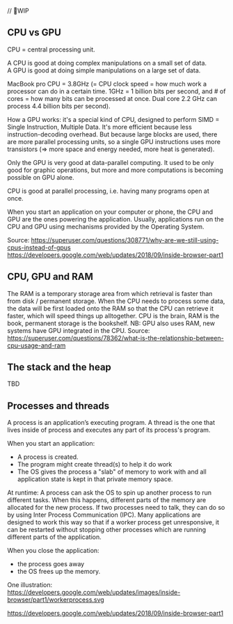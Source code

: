 // 🚧WIP


## CPU vs GPU

CPU = central processing unit.

A CPU is good at doing complex manipulations on a small set of data.  
A GPU is good at doing simple manipulations on a large set of data.

MacBook pro CPU = 3.8GHz (= CPU clock speed = how much work a processor can do in a certain time. 1GHz = 1 billion bits per second, and # of cores = how many bits can be processed at once. Dual core 2.2 GHz can process 4.4 billion bits per second).

How a GPU works: it's a special kind of CPU, designed to perform SIMD = Single Instruction, Multiple Data. It's more efficient because less instruction-decoding overhead. But because large blocks are used, there are more parallel processing units, so a single GPU instructions uses more transistors (=> more space and energy needed, more heat is generated).

Only the GPU is very good at data-parallel computing. It used to be only good for graphic operations, but more and more computations is becoming possible on GPU alone.

CPU is good at parallel processing, i.e. having many programs open at once.

When you start an application on your computer or phone, the CPU and GPU are the ones powering the application. Usually, applications run on the CPU and GPU using mechanisms provided by the Operating System.

Source:
https://superuser.com/questions/308771/why-are-we-still-using-cpus-instead-of-gpus
https://developers.google.com/web/updates/2018/09/inside-browser-part1

## CPU, GPU and RAM

The RAM is a temporary storage area from which retrieval is faster than from disk / permanent storage.
When the CPU needs to process some data, the data will be first loaded onto the RAM so that the CPU can retrieve it faster, which will speed things up alltogether. CPU is the brain, RAM is the book, permanent storage is the bookshelf.
NB: GPU also uses RAM, new systems have GPU integrated in the CPU.
Source: https://superuser.com/questions/78362/what-is-the-relationship-between-cpu-usage-and-ram

## The stack and the heap

TBD

## Processes and threads

A process is an application’s executing program.
A thread is the one that lives inside of process and executes any part of its process's program.

When you start an application:

- A process is created.
- The program might create thread(s) to help it do work
- The OS gives the process a "slab" of memory to work with and all application state is kept in that private memory space.

At runtime:
A process can ask the OS to spin up another process to run different tasks. When this happens, different parts of the memory are allocated for the new process. If two processes need to talk, they can do so by using Inter Process Communication (IPC). Many applications are designed to work this way so that if a worker process get unresponsive, it can be restarted without stopping other processes which are running different parts of the application.

When you close the application:

- the process goes away
- the OS frees up the memory.

One illustration: https://developers.google.com/web/updates/images/inside-browser/part1/workerprocess.svg

https://developers.google.com/web/updates/2018/09/inside-browser-part1
